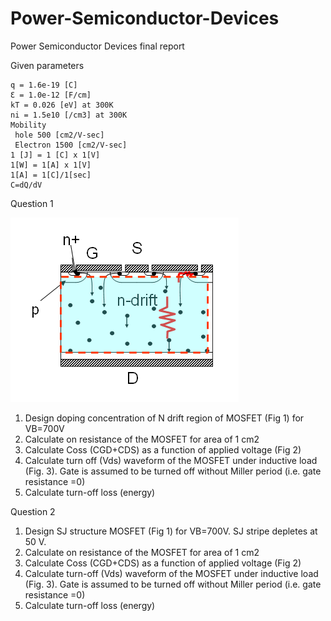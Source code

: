 # Power-Semiconductor-Devices
Power Semiconductor Devices final report 

Given parameters

    q = 1.6e-19 [C]
    Ɛ = 1.0e-12 [F/cm]
    kT = 0.026 [eV] at 300K
    ni = 1.5e10 [/cm3] at 300K
    Mobility
     hole 500 [cm2/V-sec]
     Electron 1500 [cm2/V-sec]
    1 [J] = 1 [C] x 1[V]
    1[W] = 1[A] x 1[V]
    1[A] = 1[C]/1[sec]
    C=dQ/dV

Question 1

![figure 1](figure1-1.png)
1.  Design doping concentration of N drift region of MOSFET (Fig 1) for VB=700V
2.  Calculate on resistance of the MOSFET for area of 1 cm2
3.  Calculate Coss (CGD+CDS) as a function of applied voltage (Fig 2)
4.  Calculate turn off (Vds) waveform of the MOSFET under inductive load (Fig. 3). Gate is assumed to be turned off without Miller period (i.e. gate resistance =0)
5.  Calculate turn-off loss (energy)

    
Question 2

1.  Design SJ structure MOSFET (Fig 1) for VB=700V. SJ stripe depletes at 50 V.
2.  Calculate on resistance of the MOSFET for area of 1 cm2
3.  Calculate Coss (CGD+CDS) as a function of applied voltage (Fig 2)
4.  Calculate turn-off (Vds) waveform of the MOSFET under inductive load (Fig. 3). Gate is assumed to be turned off without Miller period (i.e. gate resistance =0)
5.  Calculate turn-off loss (energy)

